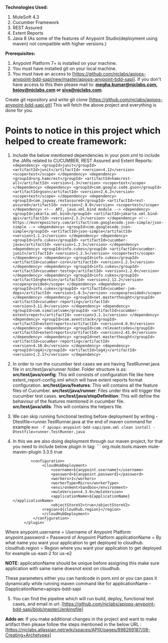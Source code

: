 **Technologies Used:**
1. MuleSoft 4.3
2. Cucumber Framework
3. REST Assured
4. Extent Reports
5. Java 8 (As some of the features of Anypoint Studio(deployment using maven) not compatible with higher versions.)

**Prerequisites:**
1. Anypoint Platform 7+ is installed on your machine.
2. You must have installed git on your local machine.
3. You must have an access to [https://github.com/njclabs/apiops-anypoint-bdd-sapi/new/master/apiops-anypoint-bdd-sapi]. 
If you don't have access to this then please mail to: **megha.kumar@njclabs.com, bejoy@njclabs.com or siva@njclabs.com**.

Create git repository and write git clone [https://github.com/njclabs/apiops-anypoint-bdd-sapi.git]
This will fetch the above project and everything is done for you.

# Points to notice in this project which helped to create framework:

1. Include the below mentioned dependencies in your pom.xml to include the JARs related to CUCUMBER, REST Assured and Extent Reports:
		```
		<dependency>
			<groupId>junit</groupId>
			<artifactId>junit</artifactId>
			<version>4.12</version>
			<scope>test</scope>
		</dependency>
		<dependency>
			<groupId>org.hamcrest</groupId>
			<artifactId>hamcrest-all</artifactId>
			<version>1.3</version>
			<scope>test</scope>
		</dependency>
		<dependency>
			<groupId>com.google.code.gson</groupId>
			<artifactId>gson</artifactId>
			<version>2.6.2</version>
			<scope>test</scope>
		</dependency>
		<dependency>
			<groupId>com.jayway.restassured</groupId>
			<artifactId>rest-assured</artifactId>
			<version>2.9.0</version>
			<scope>test</scope>
		</dependency>
		<!-- API, java.xml.bind module -->
		<dependency>
    			<groupId>jakarta.xml.bind</groupId>
    			<artifactId>jakarta.xml.bind-api</artifactId>
    			<version>2.3.2</version>
		</dependency>
		<!-- https://mvnrepository.com/artifact/com.googlecode.json-simple/json-simple -->
		<dependency>
    			<groupId>com.googlecode.json-simple</groupId>
    			<artifactId>json-simple</artifactId>
    			<version>1.1.1</version>
		</dependency>
		<dependency>
			<groupId>info.cukes</groupId>
			<artifactId>cucumber-java</artifactId>
			<version>1.2.5</version>
		</dependency>
		<dependency>
			<groupId>info.cukes</groupId>
			<artifactId>cucumber-junit</artifactId>
			<version>1.2.5</version>
			<scope>test</scope>
		</dependency>
		<dependency>
    			<groupId>info.cukes</groupId>
    			<artifactId>cucumber-core</artifactId>
    			<version>1.2.5</version>
		</dependency>
		<dependency>
			<groupId>info.cukes</groupId>
			<artifactId>cucumber-testng</artifactId>
			<version>1.2.0</version>
		</dependency>
		<dependency>
    			<groupId>info.cukes</groupId>
    			<artifactId>gherkin</artifactId>
    			<version>2.12.2</version>
    			<scope>provided</scope>
		</dependency>
  		<dependency>
        		<groupId>info.cukes</groupId>
        		<artifactId>cucumber-jvm-deps</artifactId>
        		<version>1.0.5</version>
        		<scope>provided</scope>
        	</dependency>
         	<dependency>
    			<groupId>net.masterthought</groupId>
    			<artifactId>cucumber-reporting</artifactId>
    			<version>3.11.0</version>
		</dependency>
		<dependency>
			<groupId>com.vimalselvam</groupId>
			<artifactId>cucumber-extentsreport</artifactId>
			<version>3.1.1</version>
		</dependency>
		<dependency>
			<groupId>com.aventstack</groupId>
			<artifactId>extentreports</artifactId>
			<version>4.0.9</version>
		</dependency>
		<dependency>
			<groupId>com.relevantcodes</groupId>
			<artifactId>extentreports</artifactId>
			<version>2.41.0</version>
		</dependency>
		<dependency>
			<groupId>net.masterthought</groupId>
			<artifactId>cucumber-reporting</artifactId>
			<version>4.10.0</version>
		</dependency>
		<dependency>
			<groupId>log4j</groupId>
			<artifactId>log4j</artifactId>
			<version>1.2.17</version>
		</dependency>```
    
2. In order to run the cucumber test cases we are having TestRunner.java file in src/test/java/runner folder.
Folder structure is as:
**src/test/java/config**: This will consists of configuration file like here extent_report-config.xml which will have extent reports format configuration.
**src/test/java/features**: This will contains all the feature files of Cucumber.
**src/test/java/runner**: Files under this will trigger the cucumber test cases.
**src/test/java/stepDefinition**: This will define the behaviour of the features mentioned in cucumber file.
**src/test/java/utils**: This will contains the helpers file.
 
3. We can skip running functional testing before deployment by writing -Dtestfile=runner.TestRunner.java at the end of maven command for example 
``` mvn -f apiops-anypoint-bdd-sapi/pom.xml clean install -Dtestfile=runner.TestRunner.java ```
 
4. In this we are also doing deployment through our maven project, for that you need to include below plugin in <plugins> tag:
 			  ```<plugin>
				<groupId>org.mule.tools.maven</groupId>
   				<artifactId>mule-maven-plugin</artifactId>
   				<version>3.3.5</version>
   				<extensions>true</extensions>

			   <configuration>
 		     		<cloudHubDeployment>
        			 	<username>${anypoint.username}</username>
         				<password>${anypoint.password}</password>         
         				<workers>1</workers>
         				<workerType>Micro</workerType>
         				<environment>Sandbox</environment>
         				<muleVersion>4.3.0</muleVersion>
         				<applicationName>${applicationName}</applicationName>
         				<objectStoreV2>true</objectStoreV2>
					<region>${cloudhub.region}</region>
      				</cloudHubDeployment>
   				</configuration>
			</plugin>```
 
Where 
anypoint.username = Username of Anypoint Platform
anypoint.password = Password of Anypoint Platform
applicationName = By what name you want your application to get deployed to cloudhub.
cloudhub.region = Region where you want your application to get deployed for example us-east-2 for us-e2

**NOTE**: applicationName should be unique before assigning this make sure application with same name doesnot exist on cloudhub.

These parameters either you can hardcode in pom.xml or you can pass it dynamically while running maven command 
like for applicationName -DapplicationName=apiops-bdd-sapi

 5. You can find the pipeline which will run build, deploy, functional test cases, and email in url:
[https://github.com/njclabs/apiops-anypoint-bdd-sapi/blob/master/Jenkinsfile] 


**Adds on:**
If you make additional changes in the project and want to make artifact then please follow the steps mentioned in the below URL :
[https://njclabs.atlassian.net/wiki/spaces/APIX/pages/898269187/08-Creating+Archetypes]







